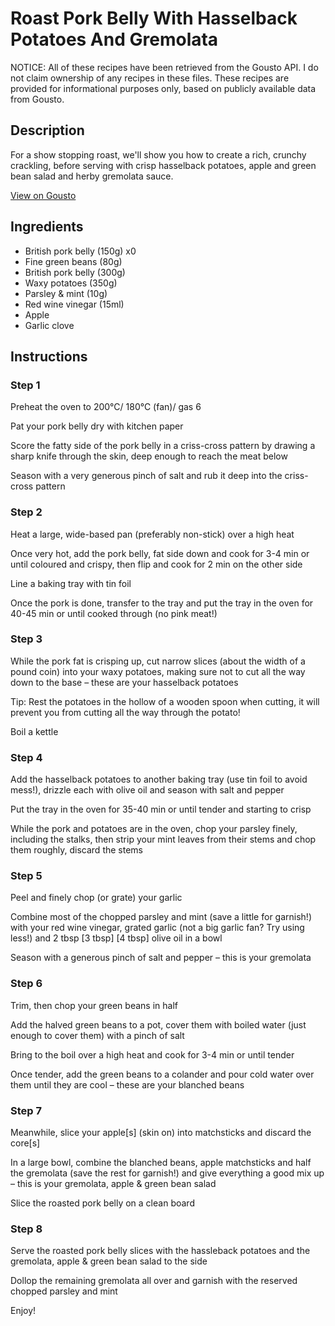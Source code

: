 # Roast Pork Belly With Hasselback Potatoes And Gremolata

NOTICE: All of these recipes have been retrieved from the Gousto API. I do not claim ownership of any recipes in these files. These recipes are provided for informational purposes only, based on publicly available data from Gousto.

## Description

For a show stopping roast, we'll show you how to create a rich, crunchy crackling, before serving with crisp hasselback potatoes, apple and green bean salad and herby gremolata sauce.

[View on Gousto](https://www.gousto.co.uk/recipes/cookbook/roast-pork-belly-hasselback-potatoes-gremolata)

## Ingredients

- British pork belly (150g) x0
- Fine green beans (80g)
- British pork belly (300g)
- Waxy potatoes (350g)
- Parsley & mint (10g)
- Red wine vinegar (15ml)
- Apple
- Garlic clove

## Instructions


### Step 1

Preheat the oven to 200°C/ 180°C (fan)/ gas 6

Pat your pork belly dry with kitchen paper

Score the fatty side of the pork belly in a criss-cross pattern by drawing a sharp knife through the skin, deep enough to reach the meat below

Season with a very generous pinch of salt and rub it deep into the criss-cross pattern


### Step 2

Heat a large, wide-based pan (preferably non-stick) over a high heat

Once very hot, add the pork belly, fat side down and cook for 3-4 min or until coloured and crispy, then flip and cook for 2 min on the other side

Line a baking tray with tin foil

Once the pork is done, transfer to the tray and put the tray in the oven for 40-45 min or until cooked through (no pink meat!)


### Step 3

While the pork fat is crisping up, cut narrow slices (about the width of a pound coin) into your waxy potatoes, making sure not to cut all the way down to the base – these are your hasselback potatoes

Tip: Rest the potatoes in the hollow of a wooden spoon when cutting, it will prevent you from cutting all the way through the potato!

Boil a kettle


### Step 4

Add the hasselback potatoes to another baking tray (use tin foil to avoid mess!), drizzle each with olive oil and season with salt and pepper

Put the tray in the oven for 35-40 min or until tender and starting to crisp

While the pork and potatoes are in the oven, chop your parsley finely, including the stalks, then strip your mint leaves from their stems and chop them roughly, discard the stems


### Step 5

Peel and finely chop (or grate) your garlic

Combine most of the chopped parsley and mint (save a little for garnish!) with your red wine vinegar, grated garlic (not a big garlic fan? Try using less!) and 2 tbsp <span class="text-purple">[3 tbsp] </span><span class="text-danger">[4 tbsp]</span> olive oil in a bowl

Season with a generous pinch of salt and pepper – this is your gremolata


### Step 6

Trim, then chop your green beans in half

Add the halved green beans to a pot, cover them with boiled water (just enough to cover them) with a pinch of salt

Bring to the boil over a high heat and cook for 3-4 min or until tender

Once tender, add the green beans to a colander and pour cold water over them until they are cool – these are your blanched beans


### Step 7

Meanwhile, slice your apple[s]<span class="text-danger"> </span>(skin on) into matchsticks and discard the core[s]

In a large bowl, combine the blanched beans, apple matchsticks and half the gremolata (save the rest for garnish!) and give everything a good mix up – this is your gremolata, apple & green bean salad

Slice the roasted pork belly on a clean board

### Step 8

Serve the roasted pork belly slices with the hassleback potatoes and the gremolata, apple & green bean salad to the side

Dollop the remaining gremolata all over and garnish with the reserved chopped parsley and mint

Enjoy!

